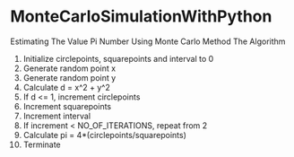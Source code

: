 # MonteCarloSimulationWithPython
Estimating The Value Pi Number Using Monte Carlo Method
The Algorithm
1. Initialize circlepoints, squarepoints and interval to 0
2. Generate random point x
3. Generate random point y
4. Calculate d = x^2 + y^2
5. If d <= 1, increment circlepoints
6. Increment squarepoints
7. Increment interval
8. If increment < NO_OF_ITERATIONS, repeat from 2
9. Calculate pi = 4*(circlepoints/squarepoints)
10. Terminate
